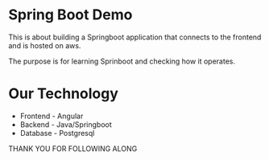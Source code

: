 # Spring Boot Demo

This is about building a Springboot application that connects to the frontend and is hosted on aws.

The purpose is for learning Sprinboot and checking how it operates.

# Our Technology 
- Frontend - Angular
- Backend - Java/Springboot
- Database - Postgresql

THANK YOU FOR FOLLOWING ALONG
